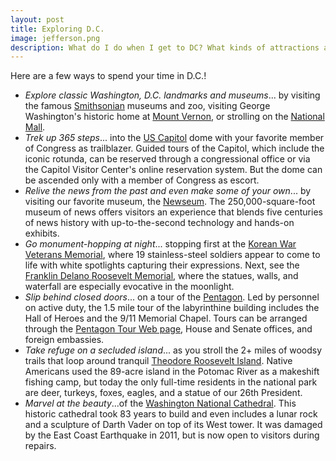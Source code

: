 ```yaml
---
layout: post
title: Exploring D.C.
image: jefferson.png
description: What do I do when I get to DC? What kinds of attractions are there?
---
```


Here are a few ways to spend your time in D.C.!

* *Explore classic Washington, D.C. landmarks and museums*... by visiting the famous [Smithsonian](http://www.si.edu/) museums and zoo, visiting George Washington's historic home at [Mount Vernon](http://www.mountvernon.org/), or strolling on the [National Mall](http://www.nps.gov/nacc/index.htm).
* *Trek up 365 steps*... into the [US Capitol](http://visitthecapitol.gov/) dome with your favorite member of Congress as trailblazer. Guided tours of the Capitol, which include the iconic rotunda, can be reserved through a congressional office or via the Capitol Visitor Center's online reservation system. But the dome can be ascended only with a member of Congress as escort.
* *Relive the news from the past and even make some of your own*... by visiting our favorite museum, the [Newseum](http://www.newseum.org). The 250,000-square-foot museum of news offers visitors an experience that blends five centuries of news history with up-to-the-second technology and hands-on exhibits.
* *Go monument-hopping at night*... stopping first at the [Korean War Veterans Memorial](http://www.nps.gov/kowa/index.htm), where 19 stainless-steel soldiers appear to come to life with white spotlights capturing their expressions. Next, see the [Franklin Delano Roosevelt Memorial](http://www.nps.gov/kowa/index.htm), where the statues, walls, and waterfall are especially evocative in the moonlight.
* *Slip behind closed doors*... on a tour of the [Pentagon](http://pentagon.afis.osd.mil/). Led by personnel on active duty, the 1.5 mile tour of the labyrinthine building includes the Hall of Heroes and the 9/11 Memorial Chapel. Tours can be arranged through the [Pentagon Tour Web page](http://pentagon.afis.osd.mil/), House and Senate offices, and foreign embassies.
* *Take refuge on a secluded island*... as you stroll the 2+ miles of woodsy trails that loop around tranquil [Theodore Roosevelt Island](http://www.nps.gov/this/index.htm). Native Americans used the 89-acre island in the Potomac River as a makeshift fishing camp, but today the only full-time residents in the national park are deer, turkeys, foxes, eagles, and a statue of our 26th President. 
* *Marvel at the beauty*...of the [Washington National Cathedral](http://www.nationalcathedral.org). This historic cathedral took 83 years to build and even includes a lunar rock and a sculpture of Darth Vader on top of its West tower. It was damaged by the East Coast Earthquake in 2011, but is now open to visitors during repairs.